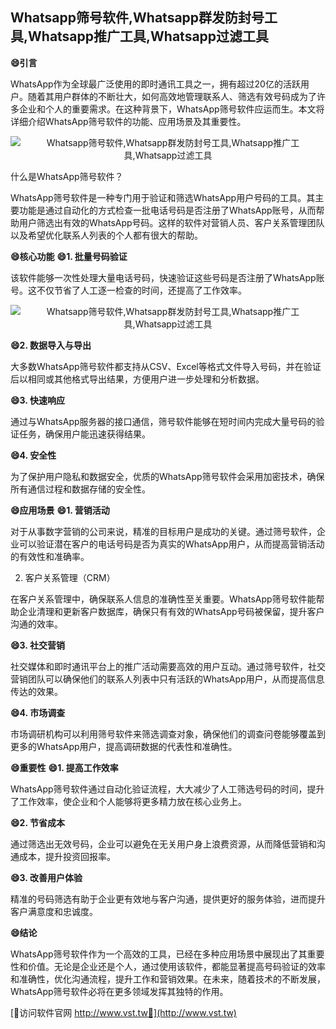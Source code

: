 ## **Whatsapp筛号软件,Whatsapp群发防封号工具,Whatsapp推广工具,Whatsapp过滤工具**
**😄引言**

WhatsApp作为全球最广泛使用的即时通讯工具之一，拥有超过20亿的活跃用户。随着其用户群体的不断壮大，如何高效地管理联系人、筛选有效号码成为了许多企业和个人的重要需求。在这种背景下，WhatsApp筛号软件应运而生。本文将详细介绍WhatsApp筛号软件的功能、应用场景及其重要性。

 <center><img src="https://vst.tw/MP4/tuiguang/png/1.png" alt="Whatsapp筛号软件,Whatsapp群发防封号工具,Whatsapp推广工具,Whatsapp过滤工具"></center>

什么是WhatsApp筛号软件？

WhatsApp筛号软件是一种专门用于验证和筛选WhatsApp用户号码的工具。其主要功能是通过自动化的方式检查一批电话号码是否注册了WhatsApp账号，从而帮助用户筛选出有效的WhatsApp号码。这样的软件对营销人员、客户关系管理团队以及希望优化联系人列表的个人都有很大的帮助。

**😄核心功能**
**😄1. 批量号码验证**

该软件能够一次性处理大量电话号码，快速验证这些号码是否注册了WhatsApp账号。这不仅节省了人工逐一检查的时间，还提高了工作效率。

 <center><img src="https://vst.tw/MP4/tuiguang/png/6.png" alt="Whatsapp筛号软件,Whatsapp群发防封号工具,Whatsapp推广工具,Whatsapp过滤工具"></center>

**😄2. 数据导入与导出**

大多数WhatsApp筛号软件都支持从CSV、Excel等格式文件导入号码，并在验证后以相同或其他格式导出结果，方便用户进一步处理和分析数据。

**😄3. 快速响应**

通过与WhatsApp服务器的接口通信，筛号软件能够在短时间内完成大量号码的验证任务，确保用户能迅速获得结果。

**😄4. 安全性**

为了保护用户隐私和数据安全，优质的WhatsApp筛号软件会采用加密技术，确保所有通信过程和数据存储的安全性。

**😄应用场景**
**😄1. 营销活动**

对于从事数字营销的公司来说，精准的目标用户是成功的关键。通过筛号软件，企业可以验证潜在客户的电话号码是否为真实的WhatsApp用户，从而提高营销活动的有效性和准确率。

2. 客户关系管理（CRM）

在客户关系管理中，确保联系人信息的准确性至关重要。WhatsApp筛号软件能帮助企业清理和更新客户数据库，确保只有有效的WhatsApp号码被保留，提升客户沟通的效率。

**😄3. 社交营销**

社交媒体和即时通讯平台上的推广活动需要高效的用户互动。通过筛号软件，社交营销团队可以确保他们的联系人列表中只有活跃的WhatsApp用户，从而提高信息传达的效果。

**😄4. 市场调查**

市场调研机构可以利用筛号软件来筛选调查对象，确保他们的调查问卷能够覆盖到更多的WhatsApp用户，提高调研数据的代表性和准确性。

**😄重要性**
**😄1. 提高工作效率**

WhatsApp筛号软件通过自动化验证流程，大大减少了人工筛选号码的时间，提升了工作效率，使企业和个人能够将更多精力放在核心业务上。

**😄2. 节省成本**

通过筛选出无效号码，企业可以避免在无关用户身上浪费资源，从而降低营销和沟通成本，提升投资回报率。

**😄3. 改善用户体验**

精准的号码筛选有助于企业更有效地与客户沟通，提供更好的服务体验，进而提升客户满意度和忠诚度。

**😄结论**

WhatsApp筛号软件作为一个高效的工具，已经在多种应用场景中展现出了其重要性和价值。无论是企业还是个人，通过使用该软件，都能显著提高号码验证的效率和准确性，优化沟通流程，提升工作和营销效果。在未来，随着技术的不断发展，WhatsApp筛号软件必将在更多领域发挥其独特的作用。


[👻访问软件官网 http://www.vst.tw👻](http://www.vst.tw)
